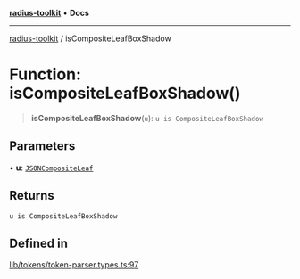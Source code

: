[**radius-toolkit**](../README.md) • **Docs**

***

[radius-toolkit](../globals.md) / isCompositeLeafBoxShadow

# Function: isCompositeLeafBoxShadow()

> **isCompositeLeafBoxShadow**(`u`): `u is CompositeLeafBoxShadow`

## Parameters

• **u**: [`JSONCompositeLeaf`](../type-aliases/JSONCompositeLeaf.md)

## Returns

`u is CompositeLeafBoxShadow`

## Defined in

[lib/tokens/token-parser.types.ts:97](https://github.com/rangle/radius-token-tango/blob/0fa25351e79af51a833bcebadbd83e27a9791a4f/packages/radius-toolkit/src/lib/tokens/token-parser.types.ts#L97)
